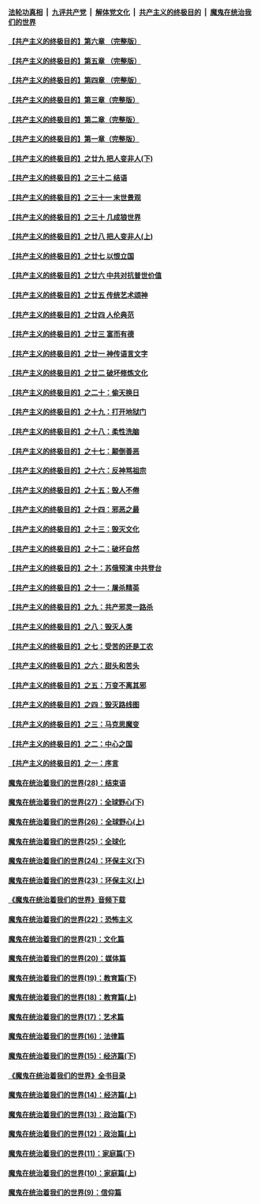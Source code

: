 ####  [法轮功真相](../../../../basic/blob/master/README.md?t=05061301) &nbsp;|&nbsp; [九评共产党](../../../../9ping.md/blob/master/README.md?t=05061301) &nbsp;|&nbsp; [解体党文化](../../../../jtdwh.md/blob/master/README.md?t=05061301)  &nbsp;|&nbsp; [共产主义的终极目的](../../../../gczydzjmd.md/blob/master/README.md?t=05061301) &nbsp;|&nbsp; [魔鬼在统治我们的世界](../../../../mgztzwmdsj.md/blob/master/README.md?t=05061301) 

#### [【共产主义的终极目的】第六章 （完整版）](../pages/nsc422/n11428913.md?t=05061301) 

#### [【共产主义的终极目的】第五章 （完整版）](../pages/nsc422/n11428912.md?t=05061301) 

#### [【共产主义的终极目的】第四章 （完整版）](../pages/nsc422/n11428907.md?t=05061301) 

#### [【共产主义的终极目的】第三章（完整版）](../pages/nsc422/n11428848.md?t=05061301) 

#### [【共产主义的终极目的】第二章（完整版）](../pages/nsc422/n11428831.md?t=05061301) 

#### [【共产主义的终极目的】第一章（完整版）](../pages/nsc422/n11417651.md?t=05061301) 

#### [【共产主义的终极目的】之廿九 把人变非人(下)](../pages/nsc422/n11344140.md?t=05061301) 

#### [【共产主义的终极目的】之三十二 结语](../pages/nsc422/n11360535.md?t=05061301) 

#### [【共产主义的终极目的】之三十一 末世景观](../pages/nsc422/n11351129.md?t=05061301) 

#### [【共产主义的终极目的】之三十 几成狼世界](../pages/nsc422/n11348280.md?t=05061301) 

#### [【共产主义的终极目的】之廿八 把人变非人(上)](../pages/nsc422/n11340492.md?t=05061301) 

#### [【共产主义的终极目的】之廿七 以恨立国](../pages/nsc422/n11336944.md?t=05061301) 

#### [【共产主义的终极目的】之廿六 中共对抗普世价值](../pages/nsc422/n11324785.md?t=05061301) 

#### [【共产主义的终极目的】之廿五 传统艺术颂神](../pages/nsc422/n11296396.md?t=05061301) 

#### [【共产主义的终极目的】之廿四 人伦典范](../pages/nsc422/n11296397.md?t=05061301) 

#### [【共产主义的终极目的】之廿三 富而有德](../pages/nsc422/n11283598.md?t=05061301) 

#### [【共产主义的终极目的】之廿一 神传语言文字](../pages/nsc422/n11263265.md?t=05061301) 

#### [【共产主义的终极目的】之廿二 破坏修炼文化](../pages/nsc422/n11245728.md?t=05061301) 

#### [【共产主义的终极目的】之二十：偷天换日](../pages/nsc422/n11238846.md?t=05061301) 

#### [【共产主义的终极目的】之十九：打开地狱门](../pages/nsc422/n11206376.md?t=05061301) 

#### [【共产主义的终极目的】之十八：柔性洗脑](../pages/nsc422/n11199994.md?t=05061301) 

#### [【共产主义的终极目的】之十七：颠倒善恶](../pages/nsc422/n11179782.md?t=05061301) 

#### [【共产主义的终极目的】之十六：反神骂祖宗](../pages/nsc422/n11166798.md?t=05061301) 

#### [【共产主义的终极目的】之十五：毁人不倦](../pages/nsc422/n11166792.md?t=05061301) 

#### [【共产主义的终极目的】之十四：邪恶之最](../pages/nsc422/n11150249.md?t=05061301) 

#### [【共产主义的终极目的】之十三：毁灭文化](../pages/nsc422/n11135227.md?t=05061301) 

#### [【共产主义的终极目的】之十二：破坏自然](../pages/nsc422/n11135214.md?t=05061301) 

#### [【共产主义的终极目的】之十：苏俄预演 中共登台](../pages/nsc422/n11118424.md?t=05061301) 

#### [【共产主义的终极目的】之十一：屠杀精英](../pages/nsc422/n11118442.md?t=05061301) 

#### [【共产主义的终极目的】之九：共产邪灵一路杀](../pages/nsc422/n11114139.md?t=05061301) 

#### [【共产主义的终极目的】之八：毁灭人类](../pages/nsc422/n11108503.md?t=05061301) 

#### [【共产主义的终极目的】之七：受苦的还是工农](../pages/nsc422/n11101809.md?t=05061301) 

#### [【共产主义的终极目的】之六：甜头和苦头](../pages/nsc422/n11096971.md?t=05061301) 

#### [【共产主义的终极目的】之五：万变不离其邪](../pages/nsc422/n11091285.md?t=05061301) 

#### [【共产主义的终极目的】之四：毁灭路线图](../pages/nsc422/n11086284.md?t=05061301) 

#### [【共产主义的终极目的】之三：马克思魔变](../pages/nsc422/n11061941.md?t=05061301) 

#### [【共产主义的终极目的】之二：中心之国](../pages/nsc422/n11047728.md?t=05061301) 

#### [【共产主义的终极目的】之一：序言](../pages/nsc422/n11086077.md?t=05061301) 

#### [魔鬼在统治着我们的世界(28)：结束语](../pages/nsc422/n10936246.md?t=05061301) 

#### [魔鬼在统治着我们的世界(27)：全球野心(下)](../pages/nsc422/n10928319.md?t=05061301) 

#### [魔鬼在统治着我们的世界(26)：全球野心(上)](../pages/nsc422/n10900318.md?t=05061301) 

#### [魔鬼在统治着我们的世界(25)：全球化](../pages/nsc422/n10788205.md?t=05061301) 

#### [魔鬼在统治着我们的世界(24)：环保主义(下)](../pages/nsc422/n10695307.md?t=05061301) 

#### [魔鬼在统治着我们的世界(23)：环保主义(上)](../pages/nsc422/n10688613.md?t=05061301) 

#### [《魔鬼在统治着我们的世界》音频下载](../pages/nsc422/n10635553.md?t=05061301) 

#### [魔鬼在统治着我们的世界(22)：恐怖主义](../pages/nsc422/n10614727.md?t=05061301) 

#### [魔鬼在统治着我们的世界(21)：文化篇](../pages/nsc422/n10597706.md?t=05061301) 

#### [魔鬼在统治着我们的世界(20)：媒体篇](../pages/nsc422/n10586579.md?t=05061301) 

#### [魔鬼在统治着我们的世界(19)：教育篇(下)](../pages/nsc422/n10564808.md?t=05061301) 

#### [魔鬼在统治着我们的世界(18)：教育篇(上)](../pages/nsc422/n10526970.md?t=05061301) 

#### [魔鬼在统治着我们的世界(17)：艺术篇](../pages/nsc422/n10499093.md?t=05061301) 

#### [魔鬼在统治着我们的世界(16)：法律篇](../pages/nsc422/n10485969.md?t=05061301) 

#### [魔鬼在统治着我们的世界(15)：经济篇(下)](../pages/nsc422/n10469975.md?t=05061301) 

#### [《魔鬼在统治着我们的世界》全书目录](../pages/nsc422/n10464261.md?t=05061301) 

#### [魔鬼在统治着我们的世界(14)：经济篇(上)](../pages/nsc422/n10457370.md?t=05061301) 

#### [魔鬼在统治着我们的世界(13)：政治篇(下)](../pages/nsc422/n10448270.md?t=05061301) 

#### [魔鬼在统治着我们的世界(12)：政治篇(上)](../pages/nsc422/n10444576.md?t=05061301) 

#### [魔鬼在统治着我们的世界(11)：家庭篇(下)](../pages/nsc422/n10440961.md?t=05061301) 

#### [魔鬼在统治着我们的世界(10)：家庭篇(上)](../pages/nsc422/n10435448.md?t=05061301) 

#### [魔鬼在统治着我们的世界(9)：信仰篇](../pages/nsc422/n10432159.md?t=05061301) 

